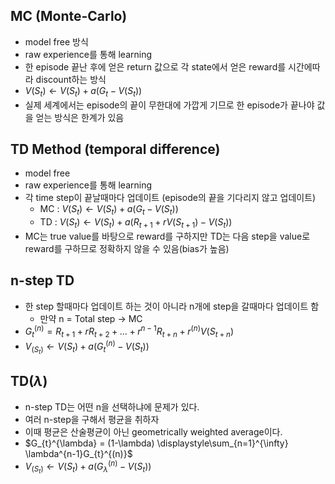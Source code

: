 ## MC (Monte-Carlo)
* model free 방식
* raw experience를 통해 learning
* 한 episode 끝난 후에 얻은 return 값으로 각 state에서 얻은 reward를 시간에따라 discount하는 방식
 * $V(S_{t}) \leftarrow V(S_{t}) + a(G_{t}-V(S_{t}))$
* 실제 세계에서는 episode의 끝이 무한대에 가깝게 기므로 한 episode가 끝나야 값을 얻는 방식은 한계가 있음

## TD Method (temporal difference)
* model free
* raw experience를 통해 learning
* 각 time step이 끝날때마다 업데이트 (episode의 끝을 기다리지 않고 업데이트)
  * MC : $V(S_{t}) \leftarrow V(S_{t}) + a(G_{t}-V(S_{t}))$
  * TD : $V(S_{t}) \leftarrow V(S_{t}) + a(R_{t+1}+rV(S_{t+1})-V(S_{t}))$
* MC는 true value를 바탕으로 reward를 구하지만 TD는 다음 step을 value로 reward를 구하므로 정확하지 않을 수 있음(bias가 높음)


## n-step TD
* 한 step 할때마다 업데이트 하는 것이 아니라 n개에 step을 갈때마다 업데이트 함
  * 만약 n = Total step  $\rightarrow$ MC
* $G_{t}^{(n)} = R_{t+1} + rR_{t+2}+...+r^{n-1}R_{t+n}+r^{(n)}V(S_{t+n})$
* $V_{(S_{t})} \leftarrow V(S_{t})+a(G_{t}^{(n)}-V(S_{t}))$


## TD($\lambda$)
* n-step TD는 어떤 n을 선택하냐에 문제가 있다.
* 여러 n-step을 구해서 평균을 취하자
* 이때 평균은 산술평균이 아닌 geometrically weighted average이다.
* $G_{t}^{\lambda} = (1-\lambda) \displaystyle\sum_{n=1}^{\infty} \lambda^{n-1}G_{t}^{(n)}$
* $V_{(S_{t})} \leftarrow V(S_{t})+a(G_{\lambda}^{(n)}-V(S_{t}))$
